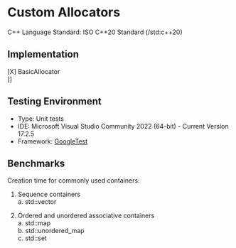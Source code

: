# Custom Allocators  
C++ Language Standard: ISO C++20 Standard (/std:c++20)
## Implementation 
[X] BasicAllocator  
[]
## Testing Environment
- Type: Unit tests   
- IDE: Microsoft Visual Studio Community 2022 (64-bit) - Current
Version 17.2.5   
- Framework: [GoogleTest](http://google.github.io/googletest/)  
## Benchmarks  
Creation time for commonly used containers:
1. Sequence containers    
	a. std::vector  

2. Ordered and unordered associative containers    
	a. std::map    
	b. std::unordered_map    
	c. std::set    
